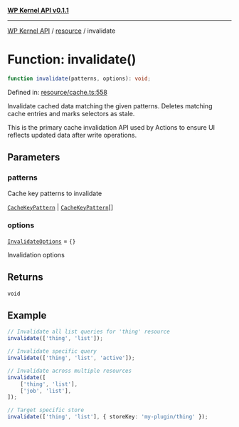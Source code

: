 [**WP Kernel API v0.1.1**](../../README.md)

---

[WP Kernel API](../../README.md) / [resource](../README.md) / invalidate

# Function: invalidate()

```ts
function invalidate(patterns, options): void;
```

Defined in: [resource/cache.ts:558](https://github.com/theGeekist/wp-kernel/blob/main/packages/kernel/src/resource/cache.ts#L558)

Invalidate cached data matching the given patterns.
Deletes matching cache entries and marks selectors as stale.

This is the primary cache invalidation API used by Actions to ensure
UI reflects updated data after write operations.

## Parameters

### patterns

Cache key patterns to invalidate

[`CacheKeyPattern`](../type-aliases/CacheKeyPattern.md) | [`CacheKeyPattern`](../type-aliases/CacheKeyPattern.md)[]

### options

[`InvalidateOptions`](../interfaces/InvalidateOptions.md) = `{}`

Invalidation options

## Returns

`void`

## Example

```ts
// Invalidate all list queries for 'thing' resource
invalidate(['thing', 'list']);

// Invalidate specific query
invalidate(['thing', 'list', 'active']);

// Invalidate across multiple resources
invalidate([
	['thing', 'list'],
	['job', 'list'],
]);

// Target specific store
invalidate(['thing', 'list'], { storeKey: 'my-plugin/thing' });
```
